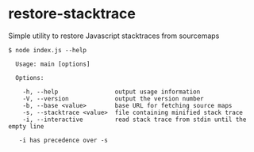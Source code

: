 # restore-stacktrace

Simple utility to restore Javascript stacktraces from sourcemaps

    $ node index.js --help

      Usage: main [options]

      Options:

        -h, --help                output usage information
        -V, --version             output the version number
        -b, --base <value>        base URL for fetching source maps
        -s, --stacktrace <value>  file containing minified stack trace
        -i, --interactive         read stack trace from stdin until the empty line
        
       -i has precedence over -s